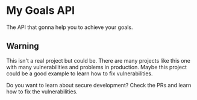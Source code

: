 # My Goals API

The API that gonna help you to achieve your goals.

## Warning

This isn't a real project but could be. There are many projects like this one with many vulnerabilities and problems in production. Maybe this project could be a good example to learn how to fix vulnerabilities.

Do you want to learn about secure development? Check the PRs and learn how to fix the vulnerabilities.
